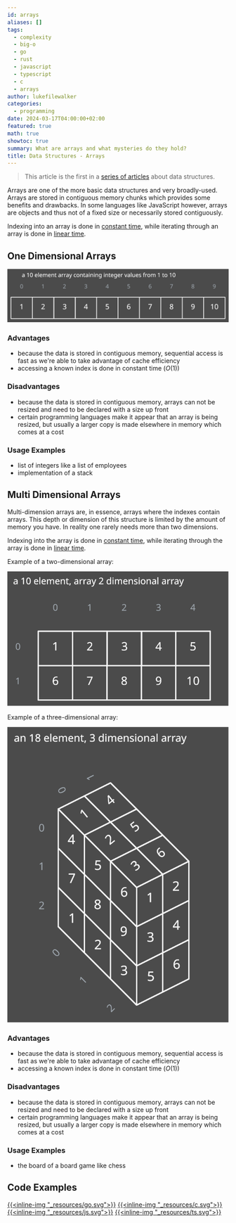 ```yaml
---
id: arrays
aliases: []
tags:
  - complexity
  - big-o
  - go
  - rust
  - javascript
  - typescript
  - c
  - arrays
author: lukefilewalker
categories:
  - programming
date: 2024-03-17T04:00:00+02:00
featured: true
math: true
showtoc: true
summary: What are arrays and what mysteries do they hold?
title: Data Structures - Arrays
---
```

> This article is the first in a [series of articles](/category/programming/general/data-structures/) about data structures.

Arrays are one of the more basic data structures and very broadly-used. Arrays are stored in contiguous memory chunks which provides some benefits and drawbacks. In some languages like JavaScript however, arrays are objects and thus not of a fixed size or necessarily stored contiguously.

Indexing into an array is done in [constant time](/category/programming/general/understanding-big-o/#constant-time-or-o1), while iterating through an array is done in [linear time](/category/programming/general/understanding-big-o/#linear-time-or-on).

## One Dimensional Arrays

![1-dim-array](_resources/1-dim-array.svg)

### Advantages

- because the data is stored in contiguous memory, sequential access is fast as we're able to take advantage of cache efficiency
- accessing a known index is done in constant time ($O(1)$)

### Disadvantages

- because the data is stored in contiguous memory, arrays can not be resized and need to be declared with a size up front
- certain programming languages make it appear that an array is being resized, but usually a larger copy is made elsewhere in memory which comes at a cost

### Usage Examples

- list of integers like a list of employees
- implementation of a stack

## Multi Dimensional Arrays

Multi-dimension arrays are, in essence, arrays where the indexes contain arrays. This depth or dimension of this structure is limited by the amount of memory you have. In reality one rarely needs more than two dimensions. 

Indexing into the array is done in [constant time](/category/programming/general/understanding-big-o/#constant-time-or-o1), while iterating through the array is done in [linear time](/category/programming/general/understanding-big-o/#linear-time-or-on).

Example of a two-dimensional array:

![2-dim-array](_resources/2-dim-array.svg)

Example of a three-dimensional array:

![3-dim-array](_resources/3-dim-array.svg)

### Advantages

- because the data is stored in contiguous memory, sequential access is fast as we're able to take advantage of cache efficiency
- accessing a known index is done in constant time ($O(1)$)

### Disadvantages

- because the data is stored in contiguous memory, arrays can not be resized and need to be declared with a size up front
- certain programming languages make it appear that an array is being resized, but usually a larger copy is made elsewhere in memory which comes at a cost

### Usage Examples

- the board of a board game like chess

## Code Examples

[{{<inline-img "_resources/go.svg">}}](https://github.com/claudemuller/data-structures/tree/master/arrays/go)
[{{<inline-img "_resources/c.svg">}}](https://github.com/claudemuller/data-structures/tree/master/arrays/c)
[{{<inline-img "_resources/js.svg">}}](https://github.com/claudemuller/data-structures/tree/master/arrays/js)
[{{<inline-img "_resources/ts.svg">}}](https://github.com/claudemuller/data-structures/tree/master/arrays/ts)

